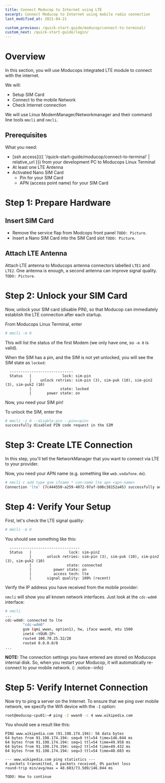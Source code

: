```yaml
---
title: Connect Moducop to Internet using LTE
excerpt: Connect Moducop to Internet using mobile radio connection
last_modified_at: 2021-04-21

custom_previous: /quick-start-guide/moducop/connect-to-terminal/
custom_next: /quick-start-guide/login/
---
```

# Overview
In this section, you will use Moducops integrated LTE module to connect with the internet.

We will:
* Setup SIM Card
* Connect to the mobile Network
* Check Internet connection

We will use Linux ModemManager/Networkmanager and their command line tools `mmcli` and `nmcli`.

## Prerequisites

What you need:
* [ssh access]({{ '/quick-start-guide/moducop/connect-to-terminal' | relative_url }}) from your development PC to Moducops Linux Terminal
* At least one LTE Antenna
* Activated Nano SIM Card
  * Pin for your SIM Card
  * APN (access point name) for your SIM Card

# Step 1: Prepare Hardware

## Insert SIM Card

* Remove the service flap from Modcops front panel `TODO: Picture`.
* Insert a Nano SIM Card into the SIM Card slot `TODO: Picture`.

## Attach LTE Antenna
Attach LTE antenna to Moducops antenna connectors labelled `LTE1` and `LTE2`. One antenna is enough, a second antenna can improve signal quality.
`TODO: Picture`.

# Step 2: Unlock your SIM Card

Now, unlock your SIM card (disable PIN), so that Moducop can immediately establish the LTE connection after each startup.

From Moducops Linux Terminal, enter
```bash
# mmcli -m 0
```
This will list the status of the first Modem (we only have one, so `-m 0` is valid).

When the SIM has a pin, and the SIM is not yet unlocked, you will see the SIM state as `locked`:
```
  -----------------------------
  Status   |              lock: sim-pin
           |    unlock retries: sim-pin (3), sim-puk (10), sim-pin2 (3), sim-puk2 (10)
           |             state: locked
           |       power state: on
```
Now, you need your SIM pin!

To unlock the SIM, enter the
```bash
# mmcli -i 0 --disable-pin --pin=<pin>
successfully disabled PIN code request in the SIM
```

# Step 3: Create LTE Connection

In this step, you'll tell the NetworkManager that you want to connect via LTE to your provider.

Now, you need your APN name (e.g. something like `web.vodafone.de`).

```bash
# nmcli c add type gsm ifname * con-name lte apn <apn-name>
Connection 'lte' (7c444550-a259-4072-97af-b06c38152a45) successfully added.
```

# Step 4: Verify Your Setup

First, let's check the LTE signal quality:

```bash
# mmcli -m 0 
```

You should see something like this:
```
  --------------------------------
  Status   |                 lock: sim-pin2
           |       unlock retries: sim-pin (3), sim-puk (10), sim-pin2 (3), sim-puk2 (10)
           |                state: connected
           |          power state: on
           |          access tech: lte
           |       signal quality: 100% (recent)
```


Verify the IP address you have received from the mobile provider:

`nmcli` will show you all known network interfaces. Just look at the `cdc-wdm0` interface:

```bash
# nmcli
...
cdc-wdm0: connected to lte
        "cdc-wdm0"
        gsm (qmi_wwan, option1), hw, iface wwan0, mtu 1500
        inet4 <YOUR-IP>
        route4 100.70.25.32/28
        route4 0.0.0.0/0
...
```

**NOTE:** The connection settings you have entered are stored on Moducops internal disk. So, when you restart your Moducop, it will automatically re-connect to your mobile network.
{: .notice--info}

# Step 5: Verify Internet Connection
Now try to ping a server on the Internet. 
To ensure that we ping over mobile network, we specify the Wifi device with the `-I` option:

```bash
root@moducop-cpu01:~# ping -I wwan0 -c 4 www.wikipedia.com
```
You should see a result like this:
```
PING www.wikipedia.com (91.198.174.194): 56 data bytes
64 bytes from 91.198.174.194: seq=0 ttl=54 time=146.044 ms
64 bytes from 91.198.174.194: seq=1 ttl=54 time=49.958 ms
64 bytes from 91.198.174.194: seq=2 ttl=54 time=49.432 ms
64 bytes from 91.198.174.194: seq=3 ttl=54 time=48.603 ms

--- www.wikipedia.com ping statistics ---
4 packets transmitted, 4 packets received, 0% packet loss
round-trip min/avg/max = 48.603/73.509/146.044 ms
```

`TODO: How to continue`